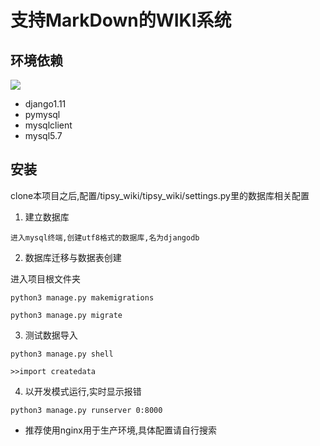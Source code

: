 # 支持MarkDown的WIKI系统

## 环境依赖

![](https://img.shields.io/badge/language-python3.6-green.svg)

* django1.11
* pymysql
* mysqlclient
* mysql5.7

## 安装

clone本项目之后,配置/tipsy_wiki/tipsy_wiki/settings.py里的数据库相关配置

1. 建立数据库

`进入mysql终端,创建utf8格式的数据库,名为djangodb`

2. 数据库迁移与数据表创建

进入项目根文件夹

`python3 manage.py makemigrations`

`python3 manage.py migrate`

3. 测试数据导入
   
`python3 manage.py shell`

`>>import createdata`

4. 以开发模式运行,实时显示报错
   
`python3 manage.py runserver 0:8000`

* 推荐使用nginx用于生产环境,具体配置请自行搜索